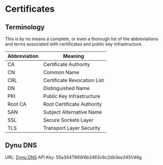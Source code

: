 # Certificates

## Terminology

This is by no means a complete, or even a thorough list of the abbreviations and
terms associated with certificates and public key infrastructure.

| Abbreviation | Meaning                     |
| ------------ | --------------------------- |
| CA           | Certificate Authority       |
| CN           | Common Name                 |
| CRL          | Certificate Revocation List |
| DN           | Distinguished Name          |
| PKI          | Public Key Infrastructure   |
| Root CA      | Root Certificate Authority  |
| SAN          | Subject Alternative Name    |
| SSL          | Secure Sockets Layer        |
| TLS          | Transport Layer Security    |

## Dynu DNS

URL: [Dynu DNS](https://www.dynu.com)
API Key: 55a344T66W6b2463c6c2db3ee345V46g
